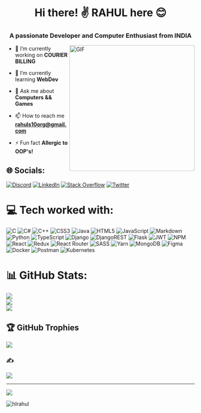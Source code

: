<span align="center"> 
  
  # Hi there! ✌️ RAHUL here 😊 
</span>
<h3 align="center"> A passionate Developer and Computer Enthusiast from INDIA </h3>

<img align="right" height="335px" src="https://i.pinimg.com/originals/e4/26/70/e426702edf874b181aced1e2fa5c6cde.gif" alt="GIF" />

<p align="left">
  
- 🔭 I’m currently working on **COURIER BILLING**<br>
  
- 🌱 I’m currently learning **WebDev**<br>
  
- 💬 Ask me about **Computers && Games**<br>
  
- 📫 How to reach me **rahuls10org@gmail.com**<br>
  
- ⚡ Fun fact **Allergic to OOP's!**
  
</p>

## 🌐 Socials:
[![Discord](https://img.shields.io/badge/Discord-%237289DA.svg?logo=discord&logoColor=white)](https://discord.gg/@Rahul#8504)
[![LinkedIn](https://img.shields.io/badge/LinkedIn-%230077B5.svg?logo=linkedin&logoColor=white)](https://www.linkedin.com/in/rahul-kumar-884b70215/)
[![Stack Overflow](https://img.shields.io/badge/-Stackoverflow-FE7A16?logo=stack-overflow&logoColor=white)](https://stackoverflow.com/users/rahul-kumar-s)
[![Twitter](https://img.shields.io/badge/Twitter-%231DA1F2.svg?logo=Twitter&logoColor=white)](https://twitter.com/@_HLrahul_)

# 💻 Tech worked with:
![C](https://img.shields.io/badge/c-%2300599C.svg?style=for-the-badge&logo=c&logoColor=white) ![C#](https://img.shields.io/badge/c%23-%23239120.svg?style=for-the-badge&logo=c-sharp&logoColor=white) ![C++](https://img.shields.io/badge/c++-%2300599C.svg?style=for-the-badge&logo=c%2B%2B&logoColor=white) ![CSS3](https://img.shields.io/badge/css3-%231572B6.svg?style=for-the-badge&logo=css3&logoColor=white) ![Java](https://img.shields.io/badge/java-%23ED8B00.svg?style=for-the-badge&logo=java&logoColor=white) ![HTML5](https://img.shields.io/badge/html5-%23E34F26.svg?style=for-the-badge&logo=html5&logoColor=white) ![JavaScript](https://img.shields.io/badge/javascript-%23323330.svg?style=for-the-badge&logo=javascript&logoColor=%23F7DF1E) ![Markdown](https://img.shields.io/badge/markdown-%23000000.svg?style=for-the-badge&logo=markdown&logoColor=white) ![Python](https://img.shields.io/badge/python-3670A0?style=for-the-badge&logo=python&logoColor=ffdd54) ![TypeScript](https://img.shields.io/badge/typescript-%23007ACC.svg?style=for-the-badge&logo=typescript&logoColor=white) ![Django](https://img.shields.io/badge/django-%23092E20.svg?style=for-the-badge&logo=django&logoColor=white) ![DjangoREST](https://img.shields.io/badge/DJANGO-REST-ff1709?style=for-the-badge&logo=django&logoColor=white&color=ff1709&labelColor=gray) ![Flask](https://img.shields.io/badge/flask-%23000.svg?style=for-the-badge&logo=flask&logoColor=white) ![JWT](https://img.shields.io/badge/JWT-black?style=for-the-badge&logo=JSON%20web%20tokens) ![NPM](https://img.shields.io/badge/NPM-%23000000.svg?style=for-the-badge&logo=npm&logoColor=white) ![React](https://img.shields.io/badge/react-%2320232a.svg?style=for-the-badge&logo=react&logoColor=%2361DAFB) ![Redux](https://img.shields.io/badge/redux-%23593d88.svg?style=for-the-badge&logo=redux&logoColor=white) ![React Router](https://img.shields.io/badge/React_Router-CA4245?style=for-the-badge&logo=react-router&logoColor=white) ![SASS](https://img.shields.io/badge/SASS-hotpink.svg?style=for-the-badge&logo=SASS&logoColor=white) ![Yarn](https://img.shields.io/badge/yarn-%232C8EBB.svg?style=for-the-badge&logo=yarn&logoColor=white) ![MongoDB](https://img.shields.io/badge/MongoDB-%234ea94b.svg?style=for-the-badge&logo=mongodb&logoColor=white) 	![Figma](https://img.shields.io/badge/figma-%23F24E1E.svg?style=for-the-badge&logo=figma&logoColor=white) ![Docker](https://img.shields.io/badge/docker-%230db7ed.svg?style=for-the-badge&logo=docker&logoColor=white) ![Postman](https://img.shields.io/badge/Postman-FF6C37?style=for-the-badge&logo=postman&logoColor=white) ![Kubernetes](https://img.shields.io/badge/kubernetes-%23326ce5.svg?style=for-the-badge&logo=kubernetes&logoColor=white)

# 📊 GitHub Stats:
![](https://github-readme-stats.vercel.app/api?username=HLrahul&theme=nord&hide_border=false&include_all_commits=true&count_private=true)<br/>
![](https://github-readme-streak-stats.herokuapp.com/?user=HLrahul&theme=nord&hide_border=false)<br/>
![](https://github-readme-stats.vercel.app/api/top-langs/?username=HLrahul&theme=nord&hide_border=false&include_all_commits=true&count_private=true&layout=compact)

## 🏆 GitHub Trophies
![](https://github-profile-trophy.vercel.app/?username=HLrahul&theme=onedark&no-frame=false&no-bg=true&margin-w=4)

### ✍️ 
![](https://quotes-github-readme.vercel.app/api?type=horizontal&theme=gruvbox)

---
[![](https://visitcount.itsvg.in/api?id=HLrahul&icon=0&color=9)](https://visitcount.itsvg.in)

<p align="left"> <img src="https://komarev.com/ghpvc/?username=hlrahul&label=Profile%20views&color=0e75b6&style=flat" alt="hlrahul" /> </p>
